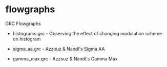 # flowgraphs
GRC Flowgraphs

* histograms.grc - Observing the effect of changing modulation scheme on histogram

* sigma_aa.grc - Azzouz & Nandi's Sigma AA

* gamma_max.grc - Azzouz & Nandi's Gamma Max
